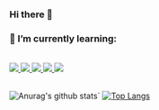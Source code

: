 ### Hi there 👋
### 🌱 I’m currently learning:
<br>
<a href="https://img.shields.io/badge/HTML5-E34F26?style=for-the-badge&logo=html5&logoColor=white">
  <image src="https://img.shields.io/badge/HTML5-E34F26?style=for-the-badge&logo=html5&logoColor=white" />
</a> 
<a href="https://img.shields.io/badge/CSS-239120?&style=for-the-badge&logo=css3&logoColor=white">
  <image src="https://img.shields.io/badge/CSS-239120?&style=for-the-badge&logo=css3&logoColor=white" /> 
</a>
<a href="https://img.shields.io/badge/JavaScript-F7DF1E?style=for-the-badge&logo=javascript&logoColor=black"> 
  <image src="https://img.shields.io/badge/JavaScript-F7DF1E?style=for-the-badge&logo=javascript&logoColor=black" /> 
</a>
<a href="https://img.shields.io/badge/Bootstrap-563D7C?style=for-the-badge&logo=bootstrap&logoColor=white">
  <image src="https://img.shields.io/badge/Bootstrap-563D7C?style=for-the-badge&logo=bootstrap&logoColor=white"/>
</a>
<img src="https://camo.githubusercontent.com/268ac512e333b69600eb9773a8f80b7a251f4d6149642a50a551d4798183d621/68747470733a2f2f696d672e736869656c64732e696f2f62616467652f52656163742d3230323332413f7374796c653d666f722d7468652d6261646765266c6f676f3d7265616374266c6f676f436f6c6f723d363144414642" data-canonical-src="https://img.shields.io/badge/React-20232A?style=for-the-badge&amp;logo=react&amp;logoColor=61DAFB" style="max-width: 100%;">
<br><br>

![Anurag's github stats](https://github-readme-stats.vercel.app/api?username=micha-lieber&show_icons=true&theme=synthwave)´
[![Top Langs](https://github-readme-stats.vercel.app/api/top-langs/?username=micha-lieber&langs_count=3&show_icons=true&theme=synthwave)](https://youtu.be/dQw4w9WgXcQ)
